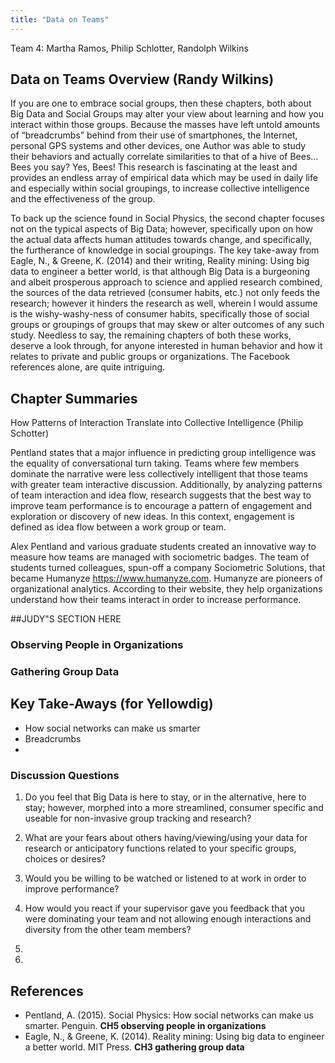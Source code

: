 ```yaml
---
title: "Data on Teams"
---
```


Team 4: Martha Ramos, Philip Schlotter, Randolph Wilkins


## Data on Teams Overview (Randy Wilkins)

If you are one to embrace social groups, then these chapters, both about Big Data and Social Groups may alter your view about learning and how you interact within those groups. Because the masses have left untold amounts of “breadcrumbs” behind from their use of smartphones, the Internet, personal GPS systems and other devices, one Author was able to study their behaviors and actually correlate similarities to that of a hive of Bees…Bees you say?  Yes, Bees! This research is fascinating at the least and provides an endless array of empirical data which may be used in daily life and especially within social groupings, to increase collective intelligence and the effectiveness of the group. 

To back up the science found in Social Physics, the second chapter focuses not on the typical aspects of Big Data; however, specifically upon on how the actual data affects human attitudes towards change, and specifically, the furtherance of knowledge in social groupings. The key take-away from Eagle, N., & Greene, K. (2014)
and their writing, Reality mining: Using big data to engineer a better world, is that although Big Data is a burgeoning and albeit prosperous approach to science and applied research combined, the sources of the data retrieved (consumer habits, etc.) not only feeds the research; however it hinders the research as well, wherein I would assume is the wishy-washy-ness of consumer habits, specifically those of social groups or groupings of groups that may skew or alter outcomes of any such study. Needless to say, the remaining chapters of both these works, deserve a look through, for anyone interested in human behavior and how it relates to private and public groups or organizations. The Facebook references alone, are quite intriguing.



## Chapter Summaries
How Patterns of Interaction Translate into Collective Intelligence (Philip Schotter)

Pentland states that a major influence in predicting group intelligence was the equality of conversational turn taking.  Teams where few members dominate the narrative were less collectively intelligent that those teams with greater team interactive discussion.  Additionally, by analyzing patterns of team interaction and idea flow, research suggests that the best way to improve team performance is to encourage a pattern of engagement and exploration or discovery of new ideas.  In this context, engagement is defined as idea flow between a work group or team.

Alex Pentland and various graduate students created an innovative way to measure how teams are managed with sociometric badges.  The team of students turned colleagues, spun-off a company Sociometric Solutions, that became Humanyze https://www.humanyze.com.  Humanyze are pioneers of organizational analytics.  According to their website, they help organizations understand how their teams interact in order to increase performance.

##JUDY"S SECTION HERE


### Observing People in Organizations

### Gathering Group Data




## Key Take-Aways (for Yellowdig)
* How social networks can make us smarter
* Breadcrumbs
* 


### Discussion Questions

1. Do you feel that Big Data is here to stay, or in the alternative, here to stay; however, morphed into a more streamlined,    consumer specific and useable for non-invasive group tracking and research?

2. What are your fears about others having/viewing/using your data for research or anticipatory functions related to your specific groups, choices or desires?

3. Would you be willing to be watched or listened to at work in order to improve performance?

4. How would you react if your supervisor gave you feedback that you were dominating your team and not allowing enough interactions and diversity from the other team members?

5. 

6. 


## References

* Pentland, A. (2015). Social Physics: How social networks can make us smarter. Penguin. **CH5 observing people in organizations**
*	Eagle, N., & Greene, K. (2014). Reality mining: Using big data to engineer a better world. MIT Press. **CH3 gathering group data**

  


